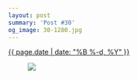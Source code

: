 ```yaml
---
layout: post
summary: 'Post #30'
og_image: 30-1280.jpg
---
```


<div class="post">
 <time>
  <a href="/30">
   {{ page.date | date: "%B %-d, %Y" }}
  </a>
 </time>
 <a href="/30">
  <figure data-taken="8/31/2013">
   <img sizes="(min-width: 700px) 50vw, calc(100vw - 2rem)" src="{{ site.assets_url }}/30-640.jpg" srcset="{{ site.assets_url }}/30-1280.jpg 1280w, {{ site.assets_url }}/30-960.jpg 960w, {{ site.assets_url }}/30-640.jpg 640w, {{ site.assets_url }}/30-320.jpg 320w"/>
  </figure>
 </a>
</div>
